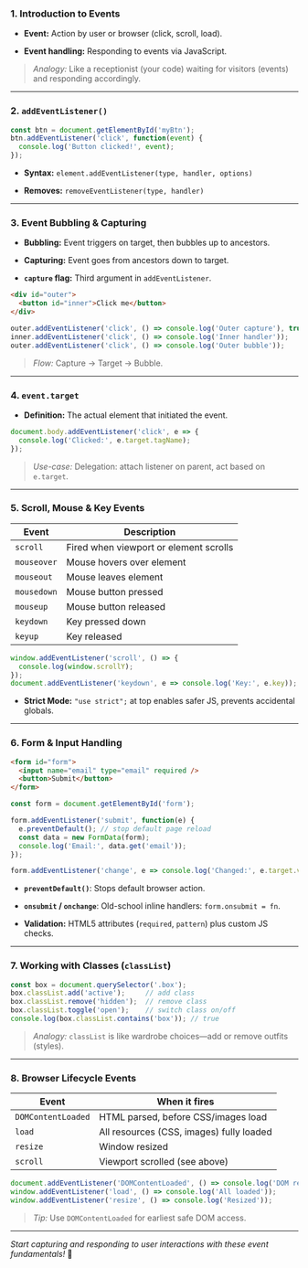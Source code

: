 
### 1. Introduction to Events

- **Event:** Action by user or browser (click, scroll, load).
    
- **Event handling:** Responding to events via JavaScript.
    

> _Analogy:_ Like a receptionist (your code) waiting for visitors (events) and responding accordingly.

---

### 2. `addEventListener()`

```js
const btn = document.getElementById('myBtn');
btn.addEventListener('click', function(event) {
  console.log('Button clicked!', event);
});
```

- **Syntax:** `element.addEventListener(type, handler, options)`
    
- **Removes:** `removeEventListener(type, handler)`
    

---

### 3. Event Bubbling & Capturing

- **Bubbling:** Event triggers on target, then bubbles up to ancestors.
    
- **Capturing:** Event goes from ancestors down to target.
    
- **`capture` flag:** Third argument in `addEventListener`.
    

```html
<div id="outer">
  <button id="inner">Click me</button>
</div>
```

```js
outer.addEventListener('click', () => console.log('Outer capture'), true);
inner.addEventListener('click', () => console.log('Inner handler'));
outer.addEventListener('click', () => console.log('Outer bubble'));
```

> _Flow:_ Capture → Target → Bubble.

---

### 4. `event.target`

- **Definition:** The actual element that initiated the event.
    

```js
document.body.addEventListener('click', e => {
  console.log('Clicked:', e.target.tagName);
});
```

> _Use-case:_ Delegation: attach listener on parent, act based on `e.target`.

---

### 5. Scroll, Mouse & Key Events

|Event|Description|
|---|---|
|`scroll`|Fired when viewport or element scrolls|
|`mouseover`|Mouse hovers over element|
|`mouseout`|Mouse leaves element|
|`mousedown`|Mouse button pressed|
|`mouseup`|Mouse button released|
|`keydown`|Key pressed down|
|`keyup`|Key released|

```js
window.addEventListener('scroll', () => {
  console.log(window.scrollY);
});
document.addEventListener('keydown', e => console.log('Key:', e.key));
```

- **Strict Mode:** `"use strict";` at top enables safer JS, prevents accidental globals.
    

---

### 6. Form & Input Handling

```html
<form id="form">
  <input name="email" type="email" required />
  <button>Submit</button>
</form>
```

```js
const form = document.getElementById('form');

form.addEventListener('submit', function(e) {
  e.preventDefault(); // stop default page reload
  const data = new FormData(form);
  console.log('Email:', data.get('email'));
});

form.addEventListener('change', e => console.log('Changed:', e.target.value));
```

- **`preventDefault()`**: Stops default browser action.
    
- **`onsubmit` / `onchange`**: Old-school inline handlers: `form.onsubmit = fn`.
    
- **Validation:** HTML5 attributes (`required`, `pattern`) plus custom JS checks.
    

---

### 7. Working with Classes (`classList`)

```js
const box = document.querySelector('.box');
box.classList.add('active');     // add class
box.classList.remove('hidden');  // remove class
box.classList.toggle('open');    // switch class on/off
console.log(box.classList.contains('box')); // true
```

> _Analogy:_ `classList` is like wardrobe choices—add or remove outfits (styles).

---

### 8. Browser Lifecycle Events

|Event|When it fires|
|---|---|
|`DOMContentLoaded`|HTML parsed, before CSS/images load|
|`load`|All resources (CSS, images) fully loaded|
|`resize`|Window resized|
|`scroll`|Viewport scrolled (see above)|

```js
document.addEventListener('DOMContentLoaded', () => console.log('DOM ready'));
window.addEventListener('load', () => console.log('All loaded'));   
window.addEventListener('resize', () => console.log('Resized'));   
```

> _Tip:_ Use `DOMContentLoaded` for earliest safe DOM access.

---

_Start capturing and responding to user interactions with these event fundamentals!_ 🚀